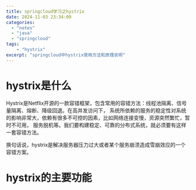 ```yaml
---
title: springcloud学习之hystrix
date: 2024-11-03 23:34:09
categories:
  - "notes"
  - "java"
  - "springcloud"
tags:
    - "hystrix"
excerpt: "springcloud中hystrix使用方法和原理说明"
---
```


# hystrix是什么
 Hystrix是Netflix开源的一款容错框架，包含常用的容错方法：线程池隔离、信号量隔离、熔断、降级回退。在高并发访问下，
 系统所依赖的服务的稳定性对系统的影响非常大，依赖有很多不可控的因素，比如网络连接变慢，资源突然繁忙，暂时不可用，
 服务脱机等。我们要构建稳定、可靠的分布式系统，就必须要有这样一套容错方法。

换句话说，hystrix是解决服务器压力过大或者某个服务崩溃造成雪崩效应的一个容错方案。

# hystrix的主要功能

